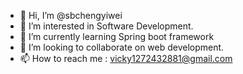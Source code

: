 - 👋 Hi, I’m @sbchengyiwei
- 👀 I’m interested in Software Development.
- 🌱 I’m currently learning Spring boot framework
- 💞️ I’m looking to collaborate on web development.
- 📫 How to reach me : vicky1272432881@gmail.com


